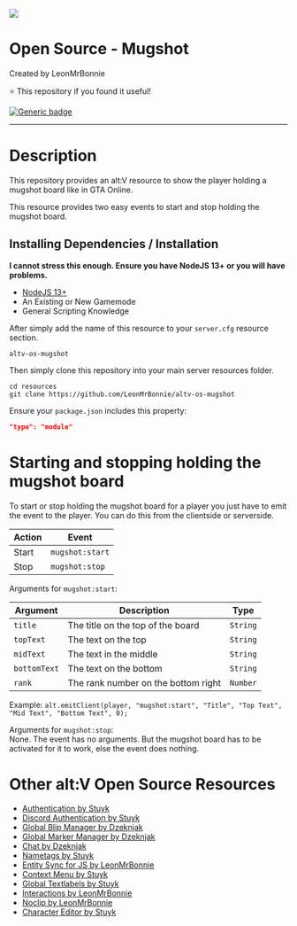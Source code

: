 ![](http://puu.sh/GbYak/38031ded98.png)

# Open Source - Mugshot

Created by LeonMrBonnie

⭐ This repository if you found it useful!

[![Generic badge](https://img.shields.io/badge/.altv_Installer%3F-Yes!-4E753E.svg)](https://shields.io/)

---

# Description

This repository provides an alt:V resource to show the player holding a mugshot board like in GTA Online.

This resource provides two easy events to start and stop holding the mugshot board.

## Installing Dependencies / Installation

**I cannot stress this enough. Ensure you have NodeJS 13+ or you will have problems.**

-   [NodeJS 13+](https://nodejs.org/en/download/current/)
-   An Existing or New Gamemode
-   General Scripting Knowledge


After simply add the name of this resource to your `server.cfg` resource section.

`altv-os-mugshot`

Then simply clone this repository into your main server resources folder.

```
cd resources
git clone https://github.com/LeonMrBonnie/altv-os-mugshot
```

Ensure your `package.json` includes this property:

```json
"type": "module"
```

# Starting and stopping holding the mugshot board

To start or stop holding the mugshot board for a player you just have to emit the event to the player. You can do this from the clientside or serverside.<br>

| Action    | Event           |
| --------- | --------------- |
| Start     | `mugshot:start` |
| Stop      | `mugshot:stop`  |

Arguments for `mugshot:start`:

| Argument      | Description                         | Type      |
| ------------- | ----------------------------------- | --------- |
| `title`       | The title on the top of the board   | `String`  |
| `topText`     | The text on the top                 | `String`  |
| `midText`     | The text in the middle              | `String`  |
| `bottomText`  | The text on the bottom              | `String`  |
| `rank`        | The rank number on the bottom right | `Number`  |

Example: `alt.emitClient(player, "mugshot:start", "Title", "Top Text", "Mid Text", "Bottom Text", 0);`

Arguments for `mugshot:stop`:<br>
None. The event has no arguments. But the mugshot board has to be activated for it to work, else the event does nothing.

# Other alt:V Open Source Resources

-   [Authentication by Stuyk](https://github.com/Stuyk/altv-os-auth)
-   [Discord Authentication by Stuyk](https://github.com/Stuyk/altv-discord-auth)
-   [Global Blip Manager by Dzeknjak](https://github.com/jovanivanovic/altv-os-global-blip-manager)
-   [Global Marker Manager by Dzeknjak](https://github.com/jovanivanovic/altv-os-global-marker-manager)
-   [Chat by Dzeknjak](https://github.com/jovanivanovic/altv-os-chat)
-   [Nametags by Stuyk](https://github.com/Stuyk/altv-os-nametags)
-   [Entity Sync for JS by LeonMrBonnie](https://github.com/LeonMrBonnie/altv-os-js-entitysync)
-   [Context Menu by Stuyk](https://github.com/Stuyk/altv-os-context-menu)
-   [Global Textlabels by Stuyk](https://github.com/Stuyk/altv-os-global-textlabels)
-   [Interactions by LeonMrBonnie](https://github.com/LeonMrBonnie/altv-os-interactions)
-   [Noclip by LeonMrBonnie](https://github.com/LeonMrBonnie/altv-os-noclip)
-   [Character Editor by Stuyk](https://github.com/Stuyk/altv-os-character-editor)